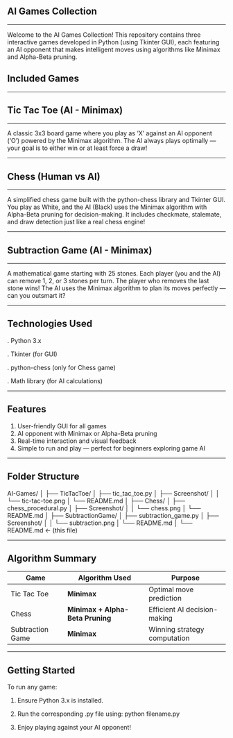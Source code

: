 ## AI Games Collection
---
Welcome to the AI Games Collection!
This repository contains three interactive games developed in Python (using Tkinter GUI), each featuring an AI opponent that makes intelligent moves using algorithms like Minimax and Alpha-Beta pruning.

## Included Games
---
## Tic Tac Toe (AI - Minimax)
---

A classic 3x3 board game where you play as ‘X’ against an AI opponent (‘O’) powered by the Minimax algorithm.
The AI always plays optimally — your goal is to either win or at least force a draw!

---
## Chess (Human vs AI)
---

A simplified chess game built with the python-chess library and Tkinter GUI.
You play as White, and the AI (Black) uses the Minimax algorithm with Alpha-Beta pruning for decision-making.
It includes checkmate, stalemate, and draw detection just like a real chess engine!

---
## Subtraction Game (AI - Minimax)
---

A mathematical game starting with 25 stones.
Each player (you and the AI) can remove 1, 2, or 3 stones per turn.
The player who removes the last stone wins!
The AI uses the Minimax algorithm to plan its moves perfectly — can you outsmart it? 

---
Technologies Used
---

. Python 3.x

. Tkinter (for GUI)

. python-chess (only for Chess game)

. Math library (for AI calculations)

---
Features
---

1.  User-friendly GUI for all games
2.  AI opponent with Minimax or Alpha-Beta pruning
3.  Real-time interaction and visual feedback
4.  Simple to run and play — perfect for beginners exploring game AI

---
Folder Structure 
---

AI-Games/
│
├── TicTacToe/
│   ├── tic_tac_toe.py
│   ├── Screenshot/
│   │   └── tic-tac-toe.png
│   └── README.md
│
├── Chess/
│   ├── chess_procedural.py
│   ├── Screenshot/
│   │   └── chess.png
│   └── README.md
│
├── SubtractionGame/
│   ├── subtraction_game.py
│   ├── Screenshot/
│   │   └── subtraction.png
│   └── README.md
│
└── README.md  ← (this file)

---
Algorithm Summary
---

| Game             | Algorithm Used                   | Purpose                      |
| ---------------- | -------------------------------- | ---------------------------- |
| Tic Tac Toe      | **Minimax**                      | Optimal move prediction      |
| Chess            | **Minimax + Alpha-Beta Pruning** | Efficient AI decision-making |
| Subtraction Game | **Minimax**                      | Winning strategy computation |

---
Getting Started
---

To run any game:

1. Ensure Python 3.x is installed.

2. Run the corresponding .py file using:
     python filename.py
   
4. Enjoy playing against your AI opponent!

